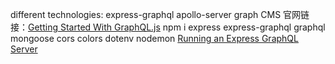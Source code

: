 different technologies:
express-graphql
apollo-server
graph CMS
官网链接：[Getting Started With GraphQL.js](https://graphql.org/graphql-js/)
npm i express express-graphql graphql mongoose cors colors dotenv nodemon
[Running an Express GraphQL Server](https://graphql.org/graphql-js/running-an-express-graphql-server/)